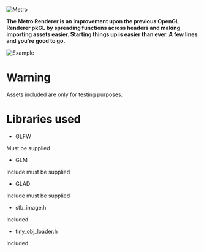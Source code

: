 ![Metro](https://cdn.discordapp.com/attachments/294228850500435969/559470813276012565/metro.png)

**The Metro Renderer is an improvement upon the previous OpenGL Renderer pkGL by spreading functions across headers and making importing assets easier. Starting things up is easier than ever. A few lines and you're good to go.**

![Example](https://cdn.discordapp.com/attachments/380799075538305025/559538753752793088/unknown.png)

# Warning
Assets included are only for testing purposes.

# Libraries used
* GLFW

Must be supplied

* GLM

Include must be supplied

* GLAD

Include must be supplied

* stb_image.h

Included

* tiny_obj_loader.h

Included
